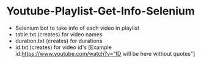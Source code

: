 # Youtube-Playlist-Get-Info-Selenium

 - Selenium bot to take info of each video in playlist
 - table.txt (creates) for video names
 - duration.txt (creates) for durations
 - id.txt (creates) for video id's [Example id:https://www.youtube.com/watch?v="ID will be here without quotes"]
